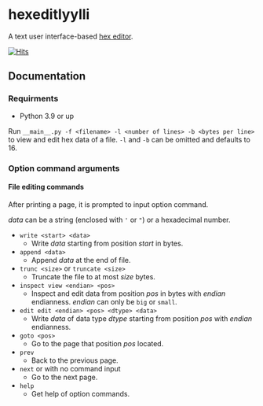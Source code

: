# hexeditlyylli
A text user interface-based [hex editor](https://en.wikipedia.org/wiki/Hex_editor).

[![Hits](https://hits.seeyoufarm.com/api/count/incr/badge.svg?url=https%3A%2F%2Fgithub.com%2FHaydenBobMutthew%2Fhexeditlyylli%2F&count_bg=%233961FF&title_bg=%23555555&icon=github.svg&icon_color=%23E7E7E7&title=hits&edge_flat=false)](https://github.com/HaydenBobMutthew/hexeditlyylli)

## Documentation

### Requirments
- Python 3.9 or up

Run `__main__.py -f <filename> -l <number of lines> -b <bytes per line>` to view and edit hex data of a file.
`-l` and `-b` can be omitted and defaults to 16.

### Option command arguments

#### File editing commands
After printing a page, it is prompted to input option command.

*data* can be a string (enclosed with `'` or `"`) or a hexadecimal number.

- `write <start> <data>`
  - Write *data* starting from position *start* in bytes.
- `append <data>`
  - Append *data* at the end of file.
- `trunc <size>` or `truncate <size>`
  - Truncate the file to at most *size* bytes.
- `inspect view <endian> <pos>`
  - Inspect and edit data from position *pos* in bytes with *endian* endianness. *endian* can only be `big` or `small`.
- `edit edit <endian> <pos> <dtype> <data>`
  - Write *data* of data type *dtype* starting from position *pos* with *endian* endianness.
- `goto <pos>`
  - Go to the page that position *pos* located.
- `prev`
  - Back to the previous page.
- `next` or with no command input
  - Go to the next page.
- `help`
  - Get help of option commands.
